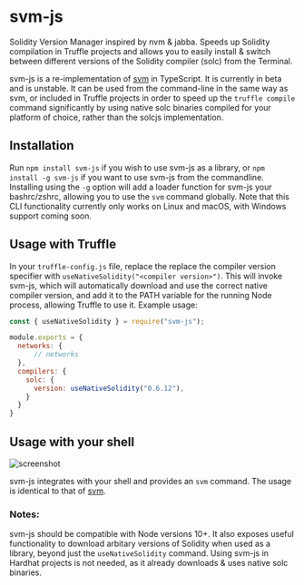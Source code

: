 # svm-js

Solidity Version Manager inspired by nvm & jabba. Speeds up Solidity compilation in Truffle projects and allows you to easily install & switch between different versions of the Solidity compiler (solc) from the Terminal.

svm-js is a re-implementation of [svm](https://github.com/josh-richardson/svm) in TypeScript. It is currently in beta and is unstable. It can be used from the command-line in the same way as svm, or included in Truffle projects in order to speed up the `truffle compile` command significantly by using native solc binaries compiled for your platform of choice, rather than the solcjs implementation.

## Installation

Run `npm install svm-js` if you wish to use svm-js as a library, or `npm install -g svm-js` if you want to use svm-js from the commandline. Installing using the `-g` option will add a loader function for svm-js your bashrc/zshrc, allowing you to use the `svm` command globally. Note that this CLI functionality currently only works on Linux and macOS, with Windows support coming soon.

## Usage with Truffle

In your `truffle-config.js` file, replace the replace the compiler version specifier with `useNativeSolidity("<compiler version>")`. This will invoke svm-js, which will automatically download and use the correct native compiler version, and add it to the PATH variable for the running Node process, allowing Truffle to use it. Example usage:

```javascript
const { useNativeSolidity } = require("svm-js");

module.exports = {
  networks: {
      // networks
  },
  compilers: {
    solc: {
      version: useNativeSolidity("0.6.12"),    
    }
  }
}
```

## Usage with your shell
![screenshot](https://i.imgur.com/JnwPkIl.png)

svm-js integrates with your shell and provides an `svm` command. The usage is identical to that of [svm](https://github.com/josh-richardson/svm).

### Notes:

svm-js should be compatible with Node versions 10+. It also exposes useful functionality to download arbitary versions of Solidity when used as a library, beyond just the `useNativeSolidity` command. Using svm-js in Hardhat projects is not needed, as it already downloads & uses native solc binaries. 